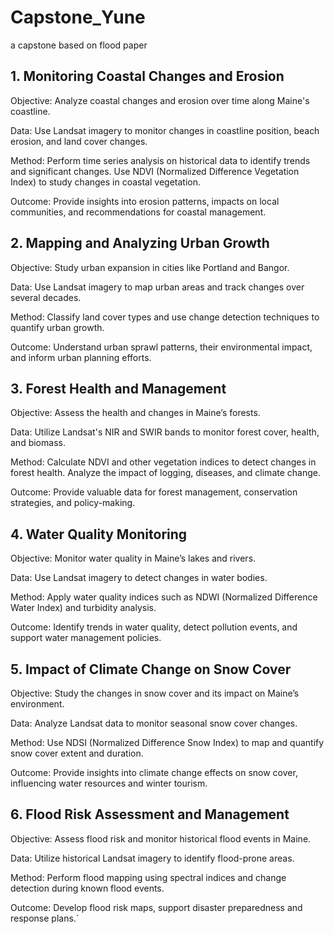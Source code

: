 # Capstone_Yune
a capstone based on flood paper

## 1. Monitoring Coastal Changes and Erosion
Objective: Analyze coastal changes and erosion over time along Maine's coastline.

Data: Use Landsat imagery to monitor changes in coastline position, beach erosion, and land cover changes.

Method: Perform time series analysis on historical data to identify trends and significant changes. Use NDVI (Normalized Difference Vegetation Index) to study changes in coastal vegetation.

Outcome: Provide insights into erosion patterns, impacts on local communities, and recommendations for coastal management.

## 2. Mapping and Analyzing Urban Growth
Objective: Study urban expansion in cities like Portland and Bangor.

Data: Use Landsat imagery to map urban areas and track changes over several decades.

Method: Classify land cover types and use change detection techniques to quantify urban growth.

Outcome: Understand urban sprawl patterns, their environmental impact, and inform urban planning efforts.
## 3. Forest Health and Management
Objective: Assess the health and changes in Maine’s forests.

Data: Utilize Landsat's NIR and SWIR bands to monitor forest cover, health, and biomass.

Method: Calculate NDVI and other vegetation indices to detect changes in forest health. Analyze the impact of logging, diseases, and climate change.

Outcome: Provide valuable data for forest management, conservation strategies, and policy-making.
## 4. Water Quality Monitoring
Objective: Monitor water quality in Maine’s lakes and rivers.

Data: Use Landsat imagery to detect changes in water bodies.

Method: Apply water quality indices such as NDWI (Normalized Difference Water Index) and turbidity analysis.

Outcome: Identify trends in water quality, detect pollution events, and support water management policies.
## 5. Impact of Climate Change on Snow Cover
Objective: Study the changes in snow cover and its impact on Maine’s environment.

Data: Analyze Landsat data to monitor seasonal snow cover changes.

Method: Use NDSI (Normalized Difference Snow Index) to map and quantify snow cover extent and duration.

Outcome: Provide insights into climate change effects on snow cover, influencing water resources and winter tourism.
## 6. Flood Risk Assessment and Management
Objective: Assess flood risk and monitor historical flood events in Maine.

Data: Utilize historical Landsat imagery to identify flood-prone areas.

Method: Perform flood mapping using spectral indices and change detection during known flood events.

Outcome: Develop flood risk maps, support disaster preparedness and response plans.`